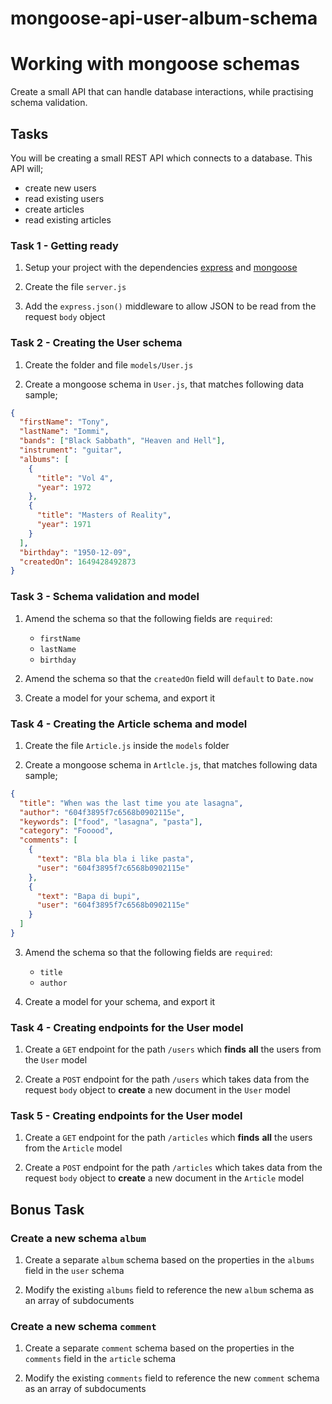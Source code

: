 # mongoose-api-user-album-schema

# Working with mongoose schemas

Create a small API that can handle database interactions, while practising schema validation.

## Tasks

You will be creating a small REST API which connects to a database. This API will;

- create new users
- read existing users
- create articles
- read existing articles

### Task 1 - Getting ready

1. Setup your project with the dependencies [express](https://www.npmjs.com/package/express) and [mongoose](https://www.npmjs.com/package/mongoose)

2. Create the file `server.js`

3. Add the `express.json()` middleware to allow JSON to be read from the request `body` object

### Task 2 - Creating the User schema

1. Create the folder and file `models/User.js`

2. Create a mongoose schema in `User.js`, that matches following data sample;

```json
{
  "firstName": "Tony",
  "lastName": "Iommi",
  "bands": ["Black Sabbath", "Heaven and Hell"],
  "instrument": "guitar",
  "albums": [
    {
      "title": "Vol 4",
      "year": 1972
    },
    {
      "title": "Masters of Reality",
      "year": 1971
    }
  ],
  "birthday": "1950-12-09",
  "createdOn": 1649428492873
}
```

### Task 3 - Schema validation and model

1. Amend the schema so that the following fields are `required`:

   - `firstName`
   - `lastName`
   - `birthday`

2. Amend the schema so that the `createdOn` field will `default` to `Date.now`

3. Create a model for your schema, and export it

### Task 4 - Creating the Article schema and model

1. Create the file `Article.js` inside the `models` folder

2. Create a mongoose schema in `Artlcle.js`, that matches following data sample;

```json
{
  "title": "When was the last time you ate lasagna",
  "author": "604f3895f7c6568b0902115e",
  "keywords": ["food", "lasagna", "pasta"],
  "category": "Fooood",
  "comments": [
    {
      "text": "Bla bla bla i like pasta",
      "user": "604f3895f7c6568b0902115e"
    },
    {
      "text": "Bapa di bupi",
      "user": "604f3895f7c6568b0902115e"
    }
  ]
}
```

3. Amend the schema so that the following fields are `required`:

   - `title`
   - `author`

4. Create a model for your schema, and export it

### Task 4 - Creating endpoints for the User model

1. Create a `GET` endpoint for the path `/users` which **finds** **all** the users from the `User` model

2. Create a `POST` endpoint for the path `/users` which takes data from the request `body` object to **create** a new document in the `User` model

### Task 5 - Creating endpoints for the User model

1. Create a `GET` endpoint for the path `/articles` which **finds** **all** the users from the `Article` model

2. Create a `POST` endpoint for the path `/articles` which takes data from the request `body` object to **create** a new document in the `Article` model

## Bonus Task

### Create a new schema `album`

1. Create a separate `album` schema based on the properties in the `albums` field in the `user` schema

2. Modify the existing `albums` field to reference the new `album` schema as an array of subdocuments

### Create a new schema `comment`

1. Create a separate `comment` schema based on the properties in the `comments` field in the `article` schema

2. Modify the existing `comments` field to reference the new `comment` schema as an array of subdocuments
